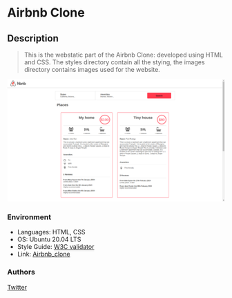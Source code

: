 # Airbnb Clone
## Description
>This is the webstatic part of the Airbnb Clone: developed using HTML and CSS. The styles directory contain all the stying, the images directory contains images used for the website. 

![Airbnb Homepage](../web_static/images/Airbnb_web.png)

### Environment
* Languages: HTML, CSS
* OS: Ubuntu 20.04 LTS
* Style Guide: [W3C validator](https://github.com/alx-tools/W3C-Validator)
* Link: [Airbnb_clone](https://slimake.github.io/Airbnb_webstatic/)

### Authors
[Twitter](https://twitter.com/slimake)